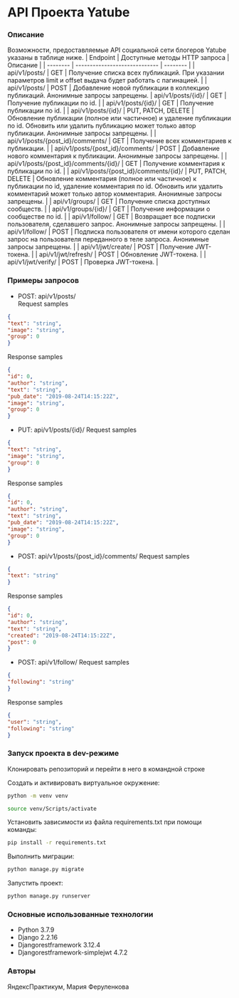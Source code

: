 # API Проекта Yatube
### Описание
Возможности, предоставляемые API социальной сети блогеров Yatube указаны в таблице ниже.
| Endpoint | Доступные методы HTTP запроса | Описание |
| -------- | ----------------------------- | -------- |
| api/v1/posts/ | GET |  Получение списка всех публикаций. При указании параметров limit и offset выдача будет работать с пагинацией. |
| api/v1/posts/ | POST | Добавление новой публикации в коллекцию публикаций. Анонимные запросы запрещены. | api/v1/posts/{id}/ | GET | Получение публикации по id. |
| api/v1/posts/{id}/ | GET |  Получение публикации по id. |
| api/v1/posts/{id}/ | PUT, PATCH, DELETE | Обновление публикации (полное или частичное) и удаление публикации по id. Обновить или удалить публикацию может только автор публикации. Анонимные запросы запрещены. |
| api/v1/posts/{post_id}/comments/ | GET | Получение всех комментариев к публикации. |
| api/v1/posts/{post_id}/comments/ | POST | Добавление нового комментария к публикации. Анонимные запросы запрещены. |
| api/v1/posts/{post_id}/comments/{id}/ | GET | Получение комментария к публикации по id. |
| api/v1/posts/{post_id}/comments/{id}/ | PUT, PATCH, DELETE | Обновление комментария (полное или частичное) к публикации по id, удаление комментария по id. Обновить или удалить комментарий может только автор комментария. Анонимные запросы запрещены. |
| api/v1/groups/ | GET | Получение списка доступных сообществ. |
| api/v1/groups/{id}/ | GET | Получение информации о сообществе по id. |
| api/v1/follow/ | GET | Возвращает все подписки пользователя, сделавшего запрос. Анонимные запросы запрещены. |
| api/v1/follow/ | POST | Подписка пользователя от имени которого сделан запрос на пользователя переданного в теле запроса. Анонимные запросы запрещены. |
| api/v1/jwt/create/ | POST | Получение JWT-токена. |
| api/v1/jwt/refresh/ | POST | Обновление JWT-токена. |
| api/v1/jwt/verify/ | POST | Проверка JWT-токена. |

### Примеры запросов
- POST: api/v1/posts/  
Request samples 
```json
{
"text": "string",
"image": "string",
"group": 0
} 
```
Response samples
```json
{
"id": 0,
"author": "string",
"text": "string",
"pub_date": "2019-08-24T14:15:22Z",
"image": "string",
"group": 0
}
```
- PUT: api/v1/posts/{id}/
Request samples 
```json
{
"text": "string",
"image": "string",
"group": 0
}
```
Response samples
```json
{
"id": 0,
"author": "string",
"text": "string",
"pub_date": "2019-08-24T14:15:22Z",
"image": "string",
"group": 0
}
```
- POST: api/v1/posts/{post_id}/comments/
Request samples
```json
{
"text": "string"
}
```
Response samples
```json
{
"id": 0,
"author": "string",
"text": "string",
"created": "2019-08-24T14:15:22Z",
"post": 0
}
```
- POST: api/v1/follow/
Request samples 
```json
{
"following": "string"
}
```
Response samples
```json
{
"user": "string",
"following": "string"
}
```

### Запуск проекта в dev-режиме
Клонировать репозиторий и перейти в него в командной строке

Cоздать и активировать виртуальное окружение:
```sh
python -m venv venv
```
```sh
source venv/Scripts/activate
```
Установить зависимости из файла requirements.txt при помощи команды:
```sh
pip install -r requirements.txt
```
Выполнить миграции:
```sh
python manage.py migrate
```
Запустить проект:
```sh
python manage.py runserver
```

### Основные использованные технологии
- Python 3.7.9
- Django 2.2.16
- Djangorestframework 3.12.4
- Djangorestframework-simplejwt 4.7.2

### Авторы
ЯндексПрактикум, Мария Феруленкова

